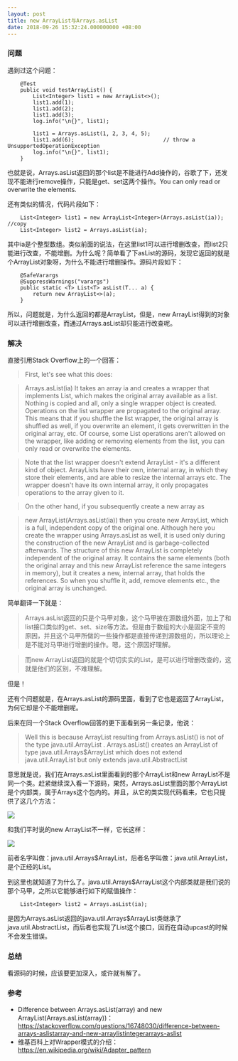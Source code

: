 ```yaml
---
layout: post
title: new ArrayList与Arrays.asList
date: 2018-09-26 15:32:24.000000000 +08:00
---
```

### 问题

遇到过这个问题：

```
    @Test
    public void testArrayList() {
        List<Integer> list1 = new ArrayList<>();
        list1.add(1);
        list1.add(2);
        list1.add(3);
        log.info("\n{}", list1);
        
        list1 = Arrays.asList(1, 2, 3, 4, 5);
        list1.add(6);                            // throw a UnsupportedOperationException
        log.info("\n{}", list1);
    }
```

也就是说，Arrays.asList返回的那个list是不能进行Add操作的，谷歌了下，还发现不能进行remove操作，只能是get、set这两个操作。You can only read or overwrite the elements.

还有类似的情况，代码片段如下：

```
    List<Integer> list1 = new ArrayList<Integer>(Arrays.asList(ia));  //copy
    List<Integer> list2 = Arrays.asList(ia);
```

其中ia是个整型数组。类似前面的说法，在这里list1可以进行增删改查，而list2只能进行改查，不能增删。为什么呢？简单看了下asList的源码，发现它返回的就是个ArrayList对象呀，为什么不能进行增删操作。源码片段如下：

```
    @SafeVarargs
    @SuppressWarnings("varargs")
    public static <T> List<T> asList(T... a) {
        return new ArrayList<>(a);
    }
```

所以，问题就是，为什么返回的都是ArrayList，但是，new ArrayList得到的对象可以进行增删改查，而通过Arrays.asList却只能进行改查呢。


### 解决

直接引用Stack Overflow上的一个回答：

> First, let's see what this does:

> Arrays.asList(ia)
It takes an array ia and creates a wrapper that implements List<Integer>, which makes the original array available as a list. Nothing is copied and all, only a single wrapper object is created. Operations on the list wrapper are propagated to the original array. This means that if you shuffle the list wrapper, the original array is shuffled as well, if you overwrite an element, it gets overwritten in the original array, etc. Of course, some List operations aren't allowed on the wrapper, like adding or removing elements from the list, you can only read or overwrite the elements.

> Note that the list wrapper doesn't extend ArrayList - it's a different kind of object. ArrayLists have their own, internal array, in which they store their elements, and are able to resize the internal arrays etc. The wrapper doesn't have its own internal array, it only propagates operations to the array given to it.

> On the other hand, if you subsequently create a new array as

> new ArrayList<Integer>(Arrays.asList(ia))
then you create new ArrayList, which is a full, independent copy of the original one. Although here you create the wrapper using Arrays.asList as well, it is used only during the construction of the new ArrayList and is garbage-collected afterwards. The structure of this new ArrayList is completely independent of the original array. It contains the same elements (both the original array and this new ArrayList reference the same integers in memory), but it creates a new, internal array, that holds the references. So when you shuffle it, add, remove elements etc., the original array is unchanged.

简单翻译一下就是：
> Arrays.asList返回的只是个马甲对象，这个马甲披在源数组外面，加上了和list接口类似的get、set、size等方法。但是由于数组的大小是固定不变的原因，并且这个马甲所做的一些操作都是直接传递到源数组的，所以理论上是不能对马甲进行增删的操作。嗯，这个原因好理解。

> 而new ArrayList返回的就是个切切实实的List，是可以进行增删改查的，这就是他们的区别，不难理解。

但是！

还有个问题就是，在Arrays.asList的源码里面，看到了它也是返回了ArrayList，为何它却是个不能增删呢。

后来在同一个Stack Overflow回答的更下面看到另一条记录，他说：

> Well this is because ArrayList resulting from Arrays.asList() is not of the type java.util.ArrayList . Arrays.asList() creates an ArrayList of type java.util.Arrays$ArrayList which does not extend java.util.ArrayList but only extends java.util.AbstractList

意思就是说，我们在Arrays.asList里面看到的那个ArrayList和new ArrayList不是同一个类。赶紧继续深入看一下源码，果然，Arrays.asList里面的那个ArrayList是个内部类，属于Arrays这个包内的。并且，从它的类实现代码看来，它也只提供了这几个方法：

![](http://orstu229n.bkt.clouddn.com/java.util.Arrays$ArrayList.png)

和我们平时说的new ArrayList不一样，它长这样：

![](http://orstu229n.bkt.clouddn.com/java.util.ArrayList.png)

前者名字叫做：java.util.Arrays$ArrayList，后者名字叫做：java.util.ArrayList，是个正经的List。

到这里也就知道了为什么了。java.util.Arrays$ArrayList这个内部类就是我们说的那个马甲，之所以它能够进行如下的赋值操作：

```
    List<Integer> list2 = Arrays.asList(ia);
```

是因为Arrays.asList返回的java.util.Arrays$ArrayList类继承了java.util.AbstractList，而后者也实现了List这个接口，因而在自动upcast的时候不会发生错误。

### 总结

看源码的时候，应该要更加深入，或许就有解了。

### 参考
- Difference between Arrays.asList(array) and new ArrayList<Integer>(Arrays.asList(array))：https://stackoverflow.com/questions/16748030/difference-between-arrays-aslistarray-and-new-arraylistintegerarrays-aslist
- 维基百科上对Wrapper模式的介绍：https://en.wikipedia.org/wiki/Adapter_pattern